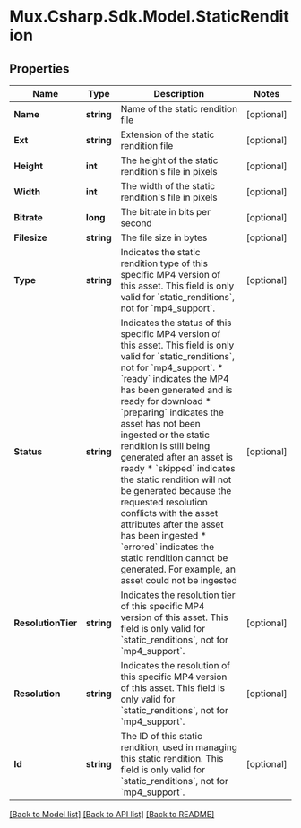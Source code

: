 # Mux.Csharp.Sdk.Model.StaticRendition

## Properties

Name | Type | Description | Notes
------------ | ------------- | ------------- | -------------
**Name** | **string** | Name of the static rendition file | [optional] 
**Ext** | **string** | Extension of the static rendition file | [optional] 
**Height** | **int** | The height of the static rendition&#39;s file in pixels | [optional] 
**Width** | **int** | The width of the static rendition&#39;s file in pixels | [optional] 
**Bitrate** | **long** | The bitrate in bits per second | [optional] 
**Filesize** | **string** | The file size in bytes | [optional] 
**Type** | **string** | Indicates the static rendition type of this specific MP4 version of this asset. This field is only valid for &#x60;static_renditions&#x60;, not for &#x60;mp4_support&#x60;. | [optional] 
**Status** | **string** | Indicates the status of this specific MP4 version of this asset. This field is only valid for &#x60;static_renditions&#x60;, not for &#x60;mp4_support&#x60;. * &#x60;ready&#x60; indicates the MP4 has been generated and is ready for download * &#x60;preparing&#x60; indicates the asset has not been ingested or the static rendition is still being generated after an asset is ready * &#x60;skipped&#x60; indicates the static rendition will not be generated because the requested resolution conflicts with the asset attributes after the asset has been ingested * &#x60;errored&#x60; indicates the static rendition cannot be generated. For example, an asset could not be ingested  | [optional] 
**ResolutionTier** | **string** | Indicates the resolution tier of this specific MP4 version of this asset. This field is only valid for &#x60;static_renditions&#x60;, not for &#x60;mp4_support&#x60;. | [optional] 
**Resolution** | **string** | Indicates the resolution of this specific MP4 version of this asset. This field is only valid for &#x60;static_renditions&#x60;, not for &#x60;mp4_support&#x60;. | [optional] 
**Id** | **string** | The ID of this static rendition, used in managing this static rendition. This field is only valid for &#x60;static_renditions&#x60;, not for &#x60;mp4_support&#x60;. | [optional] 

[[Back to Model list]](../README.md#documentation-for-models) [[Back to API list]](../README.md#documentation-for-api-endpoints) [[Back to README]](../README.md)

